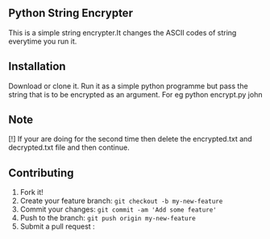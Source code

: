 ## Python String Encrypter
This is a simple string encrypter.It changes the ASCII codes of string everytime you run it.
## Installation
Download or clone it.
Run it as a simple python programme but pass the string that is to be encrypted as an argument. For eg python encrypt.py john
## Note
[!] If your are doing for the second time then delete the encrypted.txt and decrypted.txt file and then continue.
## Contributing
1. Fork it!
2. Create your feature branch: `git checkout -b my-new-feature`
3. Commit your changes: `git commit -am 'Add some feature'`
4. Push to the branch: `git push origin my-new-feature`
5. Submit a pull request :
